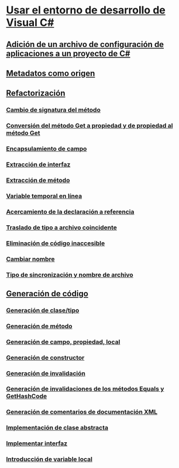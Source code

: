 # [Usar el entorno de desarrollo de Visual C#](using-the-visual-studio-development-environment-for-csharp.md)
## [Adición de un archivo de configuración de aplicaciones a un proyecto de C#](how-to-add-an-application-configuration-file-to-a-csharp-project.md)
## [Metadatos como origen](metadata-as-source.md)
## [Refactorización](refactoring-csharp.md)
### [Cambio de signatura del método](refactoring/change-method-signature.md)
### [Conversión del método Get a propiedad y de propiedad al método Get](refactoring/convert-get-method-to-property.md)
### [Encapsulamiento de campo](refactoring/encapsulate-field.md)
### [Extracción de interfaz](refactoring/extract-interface.md)
### [Extracción de método](refactoring/extract-method.md)
### [Variable temporal en línea](refactoring/inline-temporary-variable.md)
### [Acercamiento de la declaración a referencia](refactoring/move-declaration-near-reference.md)
### [Traslado de tipo a archivo coincidente](refactoring/move-type-to-matching-file.md)
### [Eliminación de código inaccesible](refactoring/remove-unreachable-code.md)
### [Cambiar nombre](refactoring/rename.md)
### [Tipo de sincronización y nombre de archivo](refactoring/sync-type-and-file.md)
## [Generación de código](code-generation-csharp.md)
### [Generación de clase/tipo](code-generation/generate-class-type.md)
### [Generación de método](code-generation/generate-method.md)
### [Generación de campo, propiedad, local](code-generation/generate-field-property-local.md)
### [Generación de constructor](code-generation/generate-constructor.md)
### [Generación de invalidación](code-generation/generate-override.md)
### [Generación de invalidaciones de los métodos Equals y GetHashCode](code-generation/generate-overrides.md)
### [Generación de comentarios de documentación XML](code-generation/generate-xml-documentation-comments.md)
### [Implementación de clase abstracta](code-generation/implement-abstract-class.md)
### [Implementar interfaz](code-generation/implement-interface.md)
### [Introducción de variable local](code-generation/introduce-local-variable.md)